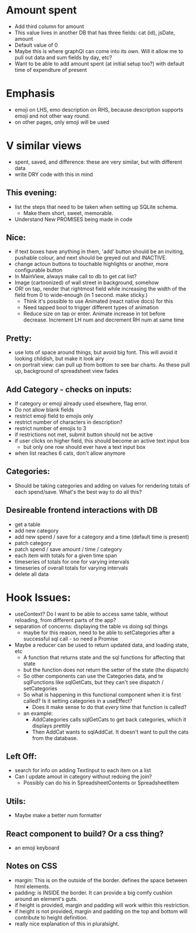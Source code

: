 # Amount spent
- Add third column for amount
- This value lives in another DB that has three fields: cat (id), jsDate, amount
- Default value of 0
- Maybe this is where graphQl can come into its own. Will it allow me to pull out data and sum fields by day, etc?
- Want to be able to add amount spent (at initial setup too?) with default time of expendture of present

# Emphasis
- emoji on LHS, emo description on RHS, because description supports emoji and not other way round.
- on other pages, only emoji will be used

# V similar views
- spent, saved, and difference: these are very similar, but with different data
- write DRY code with this in mind

## This evening:
- list the steps that need to be taken when setting up SQLite schema.
  - Make them short, sweet, memorable.
- Understand New PROMISES being made in code

## Nice:
- if text boxes have anything in them, 'add' button should be an inviting, pushable colour, and next should be greyed out and INACTIVE.
- change actoun buttons to touchable highlights or another, more configurable button
- In MainView, always make call to db to get cat list?
- Image (cartoonized) of wall street in background, somehow
- OR! on tap, render that rightmost field while increasing the width of the field from 0 to wide-enough (in 1 second. make sticky.)
  - Think it's possible to use Animated (react native docs) for this
  - Need tapped bool to trigger different types of animation
  - Reduce size on tap or enter. Animate increase in tot before decrease. Increment LH num and decrement RH num at same time

## Pretty:
- use lots of space around things, but avoid big font. This will avoid it looking childish, but make it look airy
- on portrait view: can pull up from bottom to see bar charts. As these pull up, background of spreadsheet view fades

## Add Category - checks on inputs:
- If category or emoji already used elsewhere, flag error.
- Do not allow blank fields
- restrict emoji field to emojis only
- restrict number of characters in description?
- restrict number of emojis to 3
- if restrictions not met, submit button should not be active
- if user clicks on higher field, this should become an active text input box
  - but only one row should ever have a text input box
- when list reaches 6 cats, don't allow anymore

## Categories:
- Should be taking categories and adding on values for rendering totals of each spend/save. What's the best way to do all this?

## Desireable frontend interactions with DB
- get a table
- add new category
- add new spend / save for a category and a time (default time is present)
- patch category
- patch spend / save amount / time / category
- each item with totals for a given time span
- timeseries of totals for one for varying intervals
- timeseries of overall totals for varying intervals
- delete all data

# Hook Issues:
- useContext? Do I want to be able to access same table, without reloading, from different parts of the app?
- separation of concerns: displaying the table vs doing sql things
  - maybe for this reason, need to be able to setCategories after a successful sql call - so need a Promise
- Maybe a reducer can be used to return updated data, and loading state, etc
  - A function that returns state and the sql functions for affecting that state
  - but the function does not return the setter of the state (the dispatch)
  - So other components can use the Categories data, and te sqlFunctions like sqlGetCats, but they can't see dispatch / setCategories
  - So what is happening in this functional component when it is first called? Is it setting categories in a useEffect?
    - Does it make sense to do that _every_ time that function is called?
  - an example:
    - AddCategories calls sqlGetCats to get back categories, which it displays prettily
    - Then AddCat wants to sqlAddCat. It doesn't want to pull the cats from the database.

## Left Off:
- search for info on adding TextInput to each item on a list
- Can I update amout in category without redoing the join?
  - Possibly can do his in SpreadsheetContents or SpreadsheetItem

## Utils:
- Maybe make a better num formatter

## React component to build? Or a css thing?
- an emoji keyboard

## Notes on CSS
- margin: This is on the outside of the border. defines the space between html elements.
- padding: is INSIDE the border. It can provide a big comfy cushion around an element's guts.
- if height is provided, margin and padding will work within this restriction.
- if height is not provided, margin and padding on the top and bottom will contribute to height definition.
- really nice explanation of this in pluralsight.

